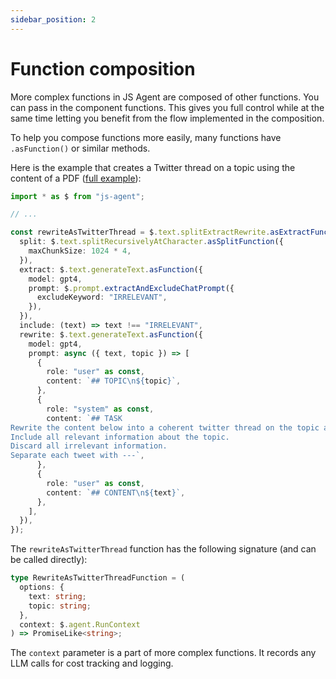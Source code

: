 ```yaml
---
sidebar_position: 2
---
```


# Function composition

More complex functions in JS Agent are composed of other functions. You can pass in the component functions. This gives you full control while at the same time letting you benefit from the flow implemented in the composition.

To help you compose functions more easily, many functions have `.asFunction()` or similar methods.

Here is the example that creates a Twitter thread on a topic using the content of a PDF ([full example](https://github.com/lgrammel/js-agent/tree/main/examples/pdf-to-twitter-thread)):

```typescript
import * as $ from "js-agent";

// ...

const rewriteAsTwitterThread = $.text.splitExtractRewrite.asExtractFunction({
  split: $.text.splitRecursivelyAtCharacter.asSplitFunction({
    maxChunkSize: 1024 * 4,
  }),
  extract: $.text.generateText.asFunction({
    model: gpt4,
    prompt: $.prompt.extractAndExcludeChatPrompt({
      excludeKeyword: "IRRELEVANT",
    }),
  }),
  include: (text) => text !== "IRRELEVANT",
  rewrite: $.text.generateText.asFunction({
    model: gpt4,
    prompt: async ({ text, topic }) => [
      {
        role: "user" as const,
        content: `## TOPIC\n${topic}`,
      },
      {
        role: "system" as const,
        content: `## TASK
Rewrite the content below into a coherent twitter thread on the topic above.
Include all relevant information about the topic.
Discard all irrelevant information.
Separate each tweet with ---`,
      },
      {
        role: "user" as const,
        content: `## CONTENT\n${text}`,
      },
    ],
  }),
});
```

The `rewriteAsTwitterThread` function has the following signature (and can be called directly):

```typescript
type RewriteAsTwitterThreadFunction = (
  options: {
    text: string;
    topic: string;
  },
  context: $.agent.RunContext
) => PromiseLike<string>;
```

The `context` parameter is a part of more complex functions. It records any LLM calls for cost tracking and logging.
